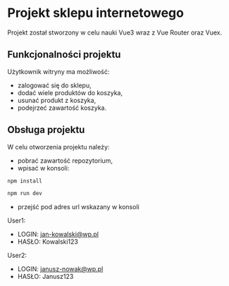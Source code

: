 # Projekt sklepu internetowego

Projekt został stworzony w celu nauki Vue3 wraz z Vue Router oraz Vuex.

## Funkcjonalności projektu

Użytkownik witryny ma możliwość:

- zalogować się do sklepu,
- dodać wiele produktów do koszyka,
- usunać produkt z koszyka,
- podejrzeć zawartość koszyka.

## Obsługa projektu

W celu otworzenia projektu należy:

- pobrać zawartość repozytorium,
- wpisać w konsoli:

```sh
npm install
```

```sh
npm run dev
```

- przejść pod adres url wskazany w konsoli

User1:

- LOGIN: jan-kowalski@wp.pl
- HASŁO: Kowalski123

User2:

- LOGIN: janusz-nowak@wp.pl
- HASŁO: Janusz123
